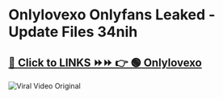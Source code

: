 
 # Onlylovexo Onlyfans Leaked - Update Files 34nih

## <h2><a href="https://clipsfans.com/Onlylovexo&ref=git">🔗 Click to LINKS ⏩⏩ 👉 🟢 Onlylovexo </a></h2>

<a href="https://clipsfans.com/Onlylovexo&ref=git" rel="nofollow" data-target="animated-image.originalLink"><img src="https://i.ibb.co.com/xMMVF88/686577567.gif" alt="Viral Video Original" style="max-width: 100%; display: inline-block;" data-target="animated-image.originalImage"></a>

